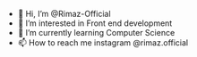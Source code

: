 - 👋 Hi, I’m @Rimaz-Official
- 👀 I’m interested in Front end development
- 🌱 I’m currently learning Computer Science
- 📫 How to reach me instagram @rimaz.official 

<!---
Rimaz-Official/Rimaz-Official is a ✨ special ✨ repository because its `README.md` (this file) appears on your GitHub profile.
You can click the Preview link to take a look at your changes.
--->
